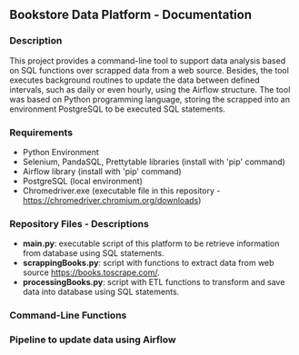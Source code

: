 ## Bookstore Data Platform - Documentation 

### Description
This project provides a command-line tool to support data analysis based on SQL functions over scrapped data from a web source. Besides, the tool executes background routines to update the data between defined intervals, such as daily or even hourly, using the Airflow structure. The tool was based on Python programming language, storing the scrapped into an environment PostgreSQL to be executed SQL statements.

### Requirements
 - Python Environment 
 - Selenium, PandaSQL, Prettytable libraries (install with 'pip' command)
 - Airflow library (install with 'pip' command)
 - PostgreSQL (local environment)
 - Chromedriver.exe (executable file in this repository - https://chromedriver.chromium.org/downloads)

### Repository Files - Descriptions
 - **main.py**: executable script of this platform to be retrieve information from database using SQL statements.
 - **scrappingBooks.py**: script with functions to extract data from web source https://books.toscrape.com/.
 - **processingBooks.py**: script with ETL functions to transform and save data into database using SQL statements.

### Command-Line Functions

### Pipeline to update data using Airflow 
